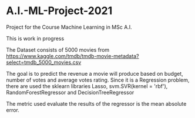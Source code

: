 # A.I.-ML-Project-2021
Project for the Course Machine Learning in MSc A.I.

This is work in progress

The Dataset consists of 5000 movies from https://www.kaggle.com/tmdb/tmdb-movie-metadata?select=tmdb_5000_movies.csv

The goal is to predict the revenue a movie will produce based on budget, number of votes and average votes rating.
Since it is a Regression problem, there are used the sklearn libraries Lasso, svm.SVR(kernel = 'rbf'), RandomForestRegressor and DecisionTreeRegressor

The metric used evaluate the results of the regressor is the mean absolute error.
